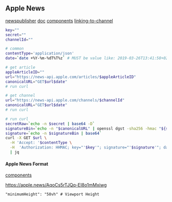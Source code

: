 Apple News
-

[newspublisher](https://www.icloud.com/#newspublisher)
[doc](https://developer.apple.com/documentation/apple_news/apple_news_api)
[components](https://developer.apple.com/documentation/apple_news/apple_news_format/components)
[linking-to-channel](https://www.apple.com/itunes/marketing-on-news/identity-guidelines.html#linking-to-your-channel)

````sh
key=""
secret=""
channelId=""

# common
contentType='application/json'
date=`date +%Y-%m-%dT%T%z` # MUST be value like: 2019-03-26T13:41:58+02:00

# get article
appleArticleID=""
url="https://news-api.apple.com/articles/$appleArticleID"
canonicalURL="GET$url$date"
# run curl

# get channel
url="https://news-api.apple.com/channels/$channelId"
canonicalURL="GET$url$date"
# run curl

# run curl
secretRaw=`echo -n $secret | base64 -D`
signatureBin=`echo -n "$canonicalURL" | openssl dgst -sha256 -hmac "${secretRaw}" -binary`
signature=`echo -n $signatureBin | base64`
curl -X GET $url \
  -H 'Accept: '$contentType \
  -H  'Authorization: HHMAC; key="'$key'"; signature="'$signature'"; date="'$date'"' \
  | jq

````

#### Apple News Format

[components](https://developer.apple.com/documentation/apple_news/apple_news_format/components)

https://apple.news/AqoCs5rTJQq-EI8o1mMxiwg

````
"minimumHeight": "50vh" # Viewport Height
````
